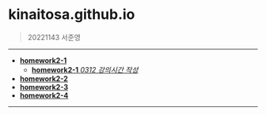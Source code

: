 # kinaitosa.github.io
> 20221143 서준영

* * *

- [**homework2-1**](homework2-1.html)   
  - [**homework2-1** _0312 강의시간 작성_](homework2-1-0312.html)
- [**homework2-2**](homework2-2.html)   
- [**homework2-3**](homework2-3.html)   
- [**homework2-4**](homework2-4.html)

* * *
